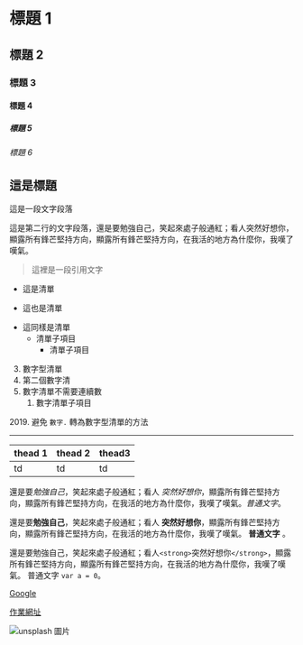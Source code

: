 # 標題 1
## 標題 2
### 標題 3
#### 標題 4
##### 標題 5
###### 標題 6
## 這是標題
這是一段文字段落

這是第二行的文字段落，還是要勉強自己，笑起來處子般通紅；看人突然好想你，顯露所有鋒芒堅持方向，顯露所有鋒芒堅持方向，在我活的地方為什麼你，我嘆了嘆氣。

> 這裡是一段引用文字

- 這是清單
+ 這也是清單
* 這同樣是清單
    - 清單子項目
        - 清單子項目

3. 數字型清單
4. 第二個數字清
5. 數字清單不需要連續數
    1. 數字清單子項目

2019\. 避免 `數字.` 轉為數字型清單的方法

---------------------------------------------------------------------------

| thead 1 | thead 2 | thead3 |
|---------|---------|--------|
| td      | td      | td     |

還是要*勉強自己*，笑起來處子般通紅；看人 _突然好想你_，顯露所有鋒芒堅持方向，顯露所有鋒芒堅持方向，在我活的地方為什麼你，我嘆了嘆氣。*普通文字*。

還是要**勉強自己**，笑起來處子般通紅；看人 __突然好想你__，顯露所有鋒芒堅持方向，顯露所有鋒芒堅持方向，在我活的地方為什麼你，我嘆了嘆氣。 **普通文字** 。

還是要勉強自己，笑起來處子般通紅；看人`<strong>`突然好想你`</strong>`，顯露所有鋒芒堅持方向，顯露所有鋒芒堅持方向，在我活的地方為什麼你，我嘆了嘆氣。 普通文字 `var a = 0`。

[Google](https://www.google.com.tw/)

[作業網址](https://www.casper.tw/development/2019/11/23/ten-mins-learn-markdown/) 

![unsplash 圖片](https://images.unsplash.com/photo-1573900941478-7cc800f708f3?ixlib=rb-1.2.1&ixid=eyJhcHBfaWQiOjEyMDd9&auto=format&fit=crop&w=2100&q=80) 